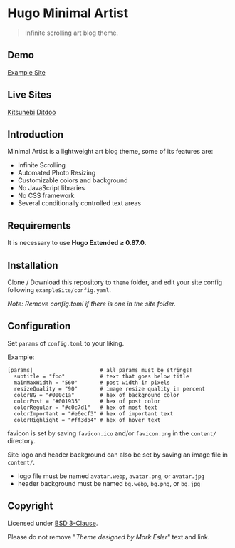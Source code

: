 # Hugo Minimal Artist

> Infinite scrolling art blog theme.

## Demo

[Example Site](https://hugo-minimal-artist.netlify.app)

## Live Sites

[Kitsunebi](https://kitsunebi.app/)
[Ditdoo](https://ditdoo.com/)

## Introduction 

Minimal Artist is a lightweight art blog theme, some of its features are:

- Infinite Scrolling
- Automated Photo Resizing
- Customizable colors and background
- No JavaScript libraries
- No CSS framework
- Several conditionally controlled text areas

## Requirements

It is necessary to use **Hugo Extended ≥ 0.87.0.**

## Installation

Clone / Download this repository to `theme` folder, and edit your site config following `exampleSite/config.yaml`.

*Note: Remove config.toml if there is one in the site folder.*

## Configuration

Set `params` of `config.toml` to your liking.

Example:
```
[params]                     # all params must be strings!
  subtitle = "foo"           # text that goes below title
  mainMaxWidth = "560"       # post width in pixels
  resizeQuality = "90"       # image resize quality in percent
  colorBG = "#000c1a"        # hex of background color
  colorPost = "#001935"      # hex of post color
  colorRegular = "#c0c7d1"   # hex of most text
  colorImportant = "#e6ecf3" # hex of important text
  colorHighlight = "#ff3db4" # hex of hover text
```

favicon is set by saving `favicon.ico` and/or `favicon.png` in the `content/` directory.

Site logo and header background can also be set by saving an image file in `content/`.
  - logo file must be named `avatar.webp`, `avatar.png`, or `avatar.jpg`
  - header background must be named `bg.webp`, `bg.png`, or `bg.jpg`

## Copyright

Licensed under [BSD 3-Clause](LICENSE).

Please do not remove "*Theme designed by Mark Esler*" text and link.
